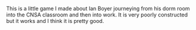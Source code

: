 This is a little game I made about Ian Boyer journeying from his dorm room
into the CNSA classroom and then into work. It is very poorly constructed
but it works and I think it is pretty good. 
